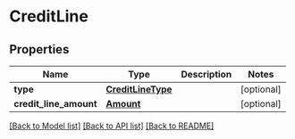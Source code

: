 # CreditLine

## Properties
Name | Type | Description | Notes
------------ | ------------- | ------------- | -------------
**type** | [**CreditLineType**](CreditLineType.md) |  | [optional] 
**credit_line_amount** | [**Amount**](Amount.md) |  | [optional] 

[[Back to Model list]](../README.md#documentation-for-models) [[Back to API list]](../README.md#documentation-for-api-endpoints) [[Back to README]](../README.md)


